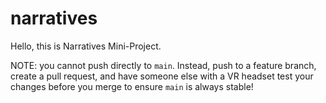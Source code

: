 # narratives
Hello, this is Narratives Mini-Project.

NOTE: you cannot push directly to `main`. Instead, push to a feature branch, create a pull request, and have someone else with a VR headset test your changes before you merge to ensure `main` is always stable!
